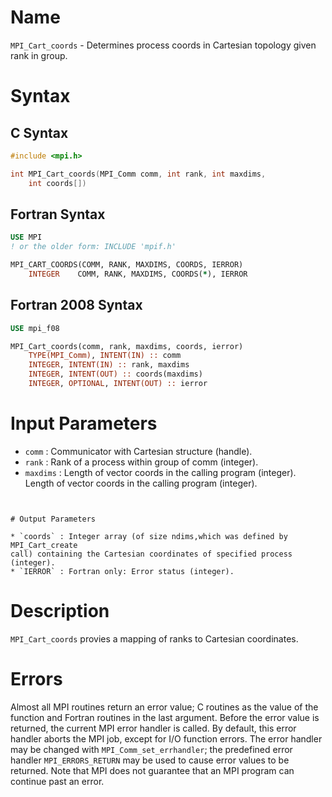 # Name

`MPI_Cart_coords` - Determines process coords in Cartesian topology
given rank in group.

# Syntax

## C Syntax

```c
#include <mpi.h>

int MPI_Cart_coords(MPI_Comm comm, int rank, int maxdims,
    int coords[])
```

## Fortran Syntax

```fortran
USE MPI
! or the older form: INCLUDE 'mpif.h'

MPI_CART_COORDS(COMM, RANK, MAXDIMS, COORDS, IERROR)
    INTEGER    COMM, RANK, MAXDIMS, COORDS(*), IERROR
```

## Fortran 2008 Syntax

```fortran
USE mpi_f08

MPI_Cart_coords(comm, rank, maxdims, coords, ierror)
    TYPE(MPI_Comm), INTENT(IN) :: comm
    INTEGER, INTENT(IN) :: rank, maxdims
    INTEGER, INTENT(OUT) :: coords(maxdims)
    INTEGER, OPTIONAL, INTENT(OUT) :: ierror
```


# Input Parameters

* `comm` : Communicator with Cartesian structure (handle).
* `rank` : Rank of a process within group of comm (integer).
* `maxdims` :  Length of vector coords in the calling program (integer).
 Length of vector coords in the calling program (integer).
```


# Output Parameters

* `coords` : Integer array (of size ndims,which was defined by MPI_Cart_create
call) containing the Cartesian coordinates of specified process
(integer).
* `IERROR` : Fortran only: Error status (integer).
```


# Description

`MPI_Cart_coords` provies a mapping of ranks to Cartesian coordinates.

# Errors

Almost all MPI routines return an error value; C routines as the value
of the function and Fortran routines in the last argument.
Before the error value is returned, the current MPI error handler is
called. By default, this error handler aborts the MPI job, except for
I/O function errors. The error handler may be changed with
`MPI_Comm_set_errhandler`; the predefined error handler `MPI_ERRORS_RETURN`
may be used to cause error values to be returned. Note that MPI does not
guarantee that an MPI program can continue past an error.
